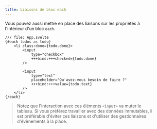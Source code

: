 ```yaml
---
title: Liaisons de bloc each
---
```


Vous pouvez aussi mettre en place des liaisons sur les propriétés à l'intérieur d'un bloc `each`.

```svelte
/// file: App.svelte
{#each todos as todo}
	<li class:done={todo.done}>
		<input
			type="checkbox"
			+++bind:+++checked={todo.done}
		/>

		<input
			type="text"
			placeholder="Qu'avez-vous besoin de faire ?"
			+++bind:+++value={todo.text}
		/>
	</li>
{/each}
```

> Notez que l'interaction avec ces éléments `<input>` va muter le tableau. Si vous préférez travailler avec des données immutables, il est préférable d'éviter ces liaisons et d'utiliser des gestionnaires d'évènements à la place.
